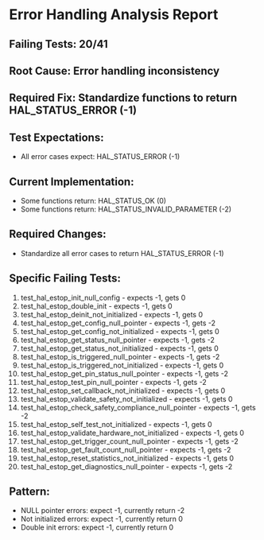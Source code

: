 # Error Handling Analysis Report

## Failing Tests: 20/41
## Root Cause: Error handling inconsistency
## Required Fix: Standardize functions to return HAL_STATUS_ERROR (-1)

## Test Expectations:
- All error cases expect: HAL_STATUS_ERROR (-1)

## Current Implementation:
- Some functions return: HAL_STATUS_OK (0)
- Some functions return: HAL_STATUS_INVALID_PARAMETER (-2)

## Required Changes:
- Standardize all error cases to return HAL_STATUS_ERROR (-1)

## Specific Failing Tests:
1. test_hal_estop_init_null_config - expects -1, gets 0
2. test_hal_estop_double_init - expects -1, gets 0
3. test_hal_estop_deinit_not_initialized - expects -1, gets 0
4. test_hal_estop_get_config_null_pointer - expects -1, gets -2
5. test_hal_estop_get_config_not_initialized - expects -1, gets 0
6. test_hal_estop_get_status_null_pointer - expects -1, gets -2
7. test_hal_estop_get_status_not_initialized - expects -1, gets 0
8. test_hal_estop_is_triggered_null_pointer - expects -1, gets -2
9. test_hal_estop_is_triggered_not_initialized - expects -1, gets 0
10. test_hal_estop_get_pin_status_null_pointer - expects -1, gets -2
11. test_hal_estop_test_pin_null_pointer - expects -1, gets -2
12. test_hal_estop_set_callback_not_initialized - expects -1, gets 0
13. test_hal_estop_validate_safety_not_initialized - expects -1, gets 0
14. test_hal_estop_check_safety_compliance_null_pointer - expects -1, gets -2
15. test_hal_estop_self_test_not_initialized - expects -1, gets 0
16. test_hal_estop_validate_hardware_not_initialized - expects -1, gets 0
17. test_hal_estop_get_trigger_count_null_pointer - expects -1, gets -2
18. test_hal_estop_get_fault_count_null_pointer - expects -1, gets -2
19. test_hal_estop_reset_statistics_not_initialized - expects -1, gets 0
20. test_hal_estop_get_diagnostics_null_pointer - expects -1, gets -2

## Pattern:
- NULL pointer errors: expect -1, currently return -2
- Not initialized errors: expect -1, currently return 0
- Double init errors: expect -1, currently return 0
